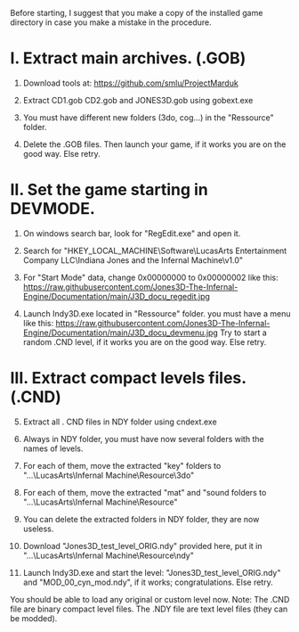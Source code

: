 Before starting, I suggest that you make a copy of the installed game directory in case you make a mistake in the procedure.


# I. Extract main archives. (.GOB)

1. Download tools at: https://github.com/smlu/ProjectMarduk

2. Extract CD1.gob CD2.gob and JONES3D.gob using gobext.exe

3. You must have different new folders (3do, cog...) in the "Ressource" folder.

4. Delete the .GOB files. Then launch your game, if it works you are on the good way. Else retry.

# II. Set the game starting in DEVMODE.

1. On windows search bar, look for "RegEdit.exe" and open it.

2. Search for "HKEY_LOCAL_MACHINE\Software\LucasArts Entertainment Company LLC\Indiana Jones and the Infernal Machine\v1.0"

3. For "Start Mode" data, change 0x00000000 to 0x00000002 like this: https://raw.githubusercontent.com/Jones3D-The-Infernal-Engine/Documentation/main/J3D_docu_regedit.jpg

4. Launch Indy3D.exe located in "Ressource" folder. you must have a menu like this: https://raw.githubusercontent.com/Jones3D-The-Infernal-Engine/Documentation/main/J3D_docu_devmenu.jpg Try to start a random .CND level, if it works you are on the good way. Else retry.

# III. Extract compact levels files. (.CND)

5. Extract all . CND files in NDY folder using cndext.exe

6. Always in NDY folder, you must have now several folders with the names of levels.

7. For each of them, move the extracted "key" folders to "...\LucasArts\Infernal Machine\Resource\3do\"

8. For each of them, move the extracted "mat" and "sound folders to "...\LucasArts\Infernal Machine\Resource\"

9. You can delete the extracted folders in NDY folder, they are now useless.

10. Download "Jones3D_test_level_ORIG.ndy" provided here, put it in "...\LucasArts\Infernal Machine\Resource\ndy\"

11. Launch Indy3D.exe and start the level: "Jones3D_test_level_ORIG.ndy" and "MOD_00_cyn_mod.ndy", if it works; congratulations. Else retry.


You should be able to load any original or custom level now. Note: The .CND file are binary compact level files. The .NDY file are text level files (they can be modded).
